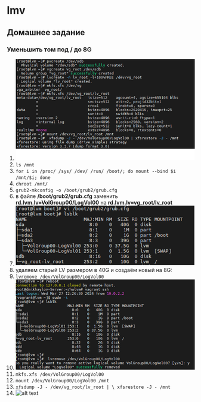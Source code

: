 # lmv
## Домашнее задание
### Уменьшить том под / до 8G
1. ![alt text](./hwpic/1%208G.png)
2. ``` ls /mnt ```
3. ``` for i in /proc/ /sys/ /dev/ /run/ /boot/; do mount --bind $i /mnt/$i; done ```
4. ``` chroot /mnt/ ```
5. ``` grub2-mkconfig -o /boot/grub2/grub.cfg ```
6. в файле **/boot/grub2/grub.cfg** заменить **rd.lvm.lv=VolGroup00/LogVol00** на **rd.lvm.lv=vg_root/lv_root**
7. ![alt text](./hwpic/1lsblk.png)
8. удаляем старый LV размером в 40G и создаём новый на 8G:
9. ``` lvremove /dev/VolGroup00/LogVol00 ```
10. ![alt text](./hwpic/1lvremove.png)
11.  ``` mkfs.xfs /dev/VolGroup00/LogVol00 ```
12.  ``` mount /dev/VolGroup00/LogVol00 /mnt ```
13.  ``` xfsdump -J - /dev/vg_root/lv_root | \ xfsrestore -J - /mnt ```
14.  ![alt text](./hwpic/1SUCCESS.png)
